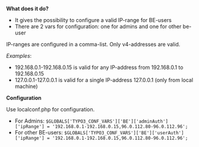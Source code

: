 **What does it do?**
- It gives the possibility to configure a valid IP-range for BE-users
- There are 2 vars for configuration: one for admins and one for other be-user

IP-ranges are configured in a comma-list. Only v4-addresses are valid.

_Examples_:
- 192.168.0.1-192.168.0.15  is valid for any IP-address from  192.168.0.1 to 192.168.0.15
- 127.0.0.1-127.0.0.1 is valid for a single IP-address 127.0.0.1 (only from local machine)


**Configuration**

Use localconf.php for configuration.

- For Admins: 
`$GLOBALS['TYPO3_CONF_VARS']['BE']['adminAuth']['ipRange'] = '192.168.0.1-192.168.0.15,96.0.112.80-96.0.112.96';`
- For other BE-users: 
`$GLOBALS['TYPO3_CONF_VARS']['BE']['userAuth']['ipRange'] = '192.168.0.1-192.168.0.15,96.0.112.80-96.0.112.96'; `